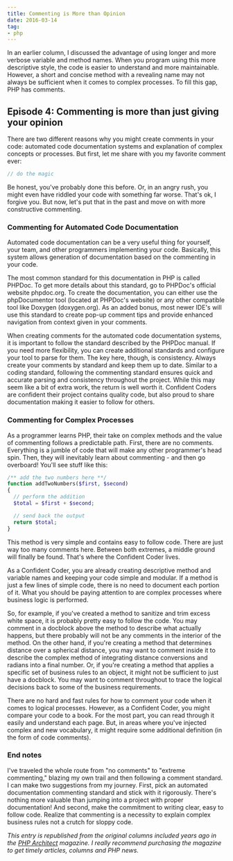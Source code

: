 ```yaml
---
title: Commenting is More than Opinion
date: 2016-03-14
tag:
- php
---
```

In an earlier column, I discussed the advantage of using longer and more verbose variable and method names.  When you program using this more descriptive style, the code is easier to understand and more maintainable.  However, a short and concise method with a revealing name may not always be sufficient when it comes to complex processes.  To fill this gap, PHP has comments.  

<!--more-->

## Episode 4: Commenting is more than just giving your opinion

There are two different reasons why you might create comments in your code: automated code documentation systems and explanation of complex concepts or processes.  But first, let me share with you my favorite comment ever:

```php
// do the magic
```

Be honest, you've probably done this before.  Or, in an angry rush, you might even have riddled your code with something far worse.  That's ok, I forgive you.  But now, let's put that in the past and move on with more constructive commenting.

### Commenting for Automated Code Documentation

Automated code documentation can be a very useful thing for yourself, your team, and other programmers implementing your code.  Basically, this system allows generation of documentation based on the commenting in your code.  

The most common standard for this documentation in PHP is called PHPDoc.  To get more details about this standard, go to PHPDoc's official website phpdoc.org.  To create the documentation, you can either use the phpDocumentor tool (located at PHPDoc's website) or any other compatible tool like Doxygen (doxygen.org).  As an added bonus, most newer IDE's will use this standard to create pop-up comment tips and provide enhanced navigation from context given in your comments.

When creating comments for the automated code documentation systems, it is important to follow the standard described by the PHPDoc manual.  If you need more flexibility, you can create additional standards and configure your tool to parse for them.  The key here, though, is consistency.  Always create your comments by standard and keep them up to date.  Similar to a coding standard, following the commenting standard ensures quick and accurate parsing and consistency throughout the project.  While this may seem like a bit of extra work, the return is well worth it.  Confident Coders are confident their project contains quality code, but also proud to share documentation making it easier to follow for others.

### Commenting for Complex Processes

As a programmer learns PHP, their take on complex methods and the value of commenting follows a predictable path.  First, there are no comments.  Everything is a jumble of code that will make any other programmer's head spin.  Then, they will inevitably learn about commenting - and then go overboard!  You'll see stuff like this:

```php
/** add the two numbers here **/
function addTwoNumbers($first, $second)
{
  // perform the addition
  $total = $first + $second;

  // send back the output
  return $total;
}
```

This method is very simple and contains easy to follow code.  There are just way too many comments here.  Between both extremes, a middle ground will finally be found.  That's where the Confident Coder lives.

As a Confident Coder, you are already creating descriptive method and variable names and keeping your code simple and modular.  If a method is just a few lines of simple code, there is no need to document each portion of it.  What you should be paying attention to are complex processes where business logic is performed.

So, for example, if you've created a method to sanitize and trim excess white space, it is probably pretty easy to follow the code.  You may comment in a docblock above the method to describe what actually happens, but there probably will not be any comments in the interior of the method.  On the other hand, if you're creating a method that determines distance over a spherical distance, you may want to comment inside it to describe the complex method of integrating distance conversions and radians into a final number.  Or, if you're creating a method that applies a specific set of business rules to an object, it might not be sufficient to just have a docblock.  You may want to comment throughout to trace the logical decisions back to some of the business requirements.

There are no hard and fast rules for how to comment your code when it comes to logical processes.  However, as a Confident Coder, you might compare your code to a book.  For the most part, you can read through it easily and understand each page.  But, in areas where you've injected complex and new vocabulary, it might require some additional definition (in the form of code comments).

### End notes

I've traveled the whole route from "no comments" to "extreme commenting," blazing my own trail and then following a comment standard.  I can make two suggestions from my journey.  First, pick an automated documentation commenting standard and stick with it rigorously.  There's nothing more valuable than jumping into a project with proper documentation!  And second, make the commitment to writing clear, easy to follow code.  Realize that commenting is a necessity to explain complex business rules not a crutch for sloppy code.

_This entry is republished from the original columns included years ago in the [PHP Architect](http://phparch.com) magazine.  I really recommend purchasing the magazine to get timely articles, columns and PHP news._
